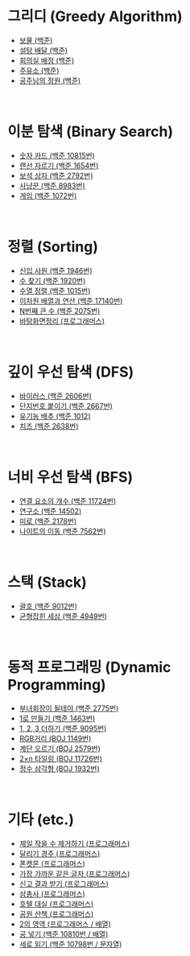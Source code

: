 # 그리디 (Greedy Algorithm)
- [보물 (백준)](https://xkdl780.tistory.com/31)
- [설탕 배달 (백준)](https://xkdl780.tistory.com/32)
- [회의실 배정 (백준)](https://xkdl780.tistory.com/33)
- [주유소 (백준)](https://xkdl780.tistory.com/34)
- [공주님의 정원 (백준)](https://xkdl780.tistory.com/35)

</br>

# 이분 탐색 (Binary Search)
- [숫자 카드 (백준 10815번)](https://xkdl780.tistory.com/36)
- [랜선 자르기 (백준 1654번)](https://xkdl780.tistory.com/37)
- [보석 상자 (백준 2792번)](https://xkdl780.tistory.com/39)
- [사냥꾼 (백준 8983번)](https://xkdl780.tistory.com/40)
- [게임 (백준 1072번)](https://xkdl780.tistory.com/42)

</br>

# 정렬 (Sorting)
- [신입 사원 (백준 1946번)](https://xkdl780.tistory.com/44)
- [수 찾기 (백준 1920번)](https://xkdl780.tistory.com/45)
- [수열 정렬 (백준 1015번)](https://xkdl780.tistory.com/47)
- [이차원 배열과 연산 (백준 17140번)](https://xkdl780.tistory.com/49)
- [N번째 큰 수 (백준 2075번)](https://xkdl780.tistory.com/50)
- [바탕화면정리 (프로그래머스)](https://xkdl780.tistory.com/58)  

</br>

# 깊이 우선 탐색 (DFS)
- [바이러스 (백준 2606번)](https://xkdl780.tistory.com/51)
- [단지번호 붙이기 (백준 2667번)](https://xkdl780.tistory.com/55)
- [유기농 배추 (백준 1012)](https://xkdl780.tistory.com/56)
- [치즈 (백준 2638번)](https://xkdl780.tistory.com/65)


</br>

# 너비 우선 탐색 (BFS)
- [연결 요소의 개수 (백준 11724번)](https://xkdl780.tistory.com/69)
- [연구소 (백준 14502)](https://xkdl780.tistory.com/71)
- [미로 (백준 2178번)](https://xkdl780.tistory.com/76)
- [나이트의 이동 (백준 7562번)](https://xkdl780.tistory.com/78)


</br>

# 스택 (Stack)
- [괄호 (백준 9012번)](https://xkdl780.tistory.com/62)
- [균형잡힌 세상 (백준 4949번)](https://xkdl780.tistory.com/64)

</br>

# 동적 프로그래밍 (Dynamic Programming)
- [부녀회장이 될테야 (백준 2775번)](https://xkdl780.tistory.com/80)
- [1로 만들기 (백준 1463번)](https://xkdl780.tistory.com/82)
- [1, 2, 3 더하기 (백준 9095번)](https://xkdl780.tistory.com/83)
- [RGB거리 (BOJ 1149번)](https://xkdl780.tistory.com/86)
- [계단 오르기 (BOJ 2579번)](https://xkdl780.tistory.com/87)
- [2×n 타일링 (BOJ 11726번)](https://xkdl780.tistory.com/89)
- [정수 삼각형 (BOJ 1932번)](https://xkdl780.tistory.com/90)

</br>

# 기타 (etc.)
- [제일 작을 수 제거하기 (프로그래머스)](https://xkdl780.tistory.com/19)
- [달리기 경주 (프로그래머스)](https://xkdl780.tistory.com/21)
- [폰켓몬 (프로그래머스)](https://xkdl780.tistory.com/22)
- [가장 가까운 같은 글자 (프로그래머스)](https://xkdl780.tistory.com/24)
- [신고 결과 받기 (프로그래머스)](https://xkdl780.tistory.com/25)
- [삼총사 (프로그래머스)](https://xkdl780.tistory.com/26)
- [호텔 대실 (프로그래머스)](https://xkdl780.tistory.com/29)
- [공원 산책 (프로그래머스)](https://xkdl780.tistory.com/30)
- [2의 영역 (프로그래머스 / 배열)](https://xkdl780.tistory.com/59)
- [공 넣기 (백준 10810번 / 배열)](https://xkdl780.tistory.com/60)
- [세로 읽기 (백준 10798번 / 문자열)](https://xkdl780.tistory.com/63)